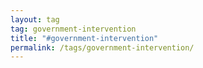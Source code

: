 ```yaml
---
layout: tag
tag: government-intervention
title: "#government-intervention"
permalink: /tags/government-intervention/
---
```

